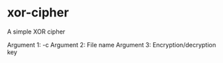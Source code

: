 # xor-cipher
A simple XOR cipher

Argument 1: -c
Argument 2: File name
Argument 3: Encryption/decryption key
